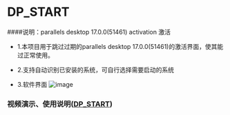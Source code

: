 # DP_START
 ####说明：parallels desktop 17.0.0(51461) activation 激活

* 1.本项目用于跳过过期的parallels desktop 17.0.0(51461)的激活界面，使其能过正常使用。

* 2.支持自动识别已安装的系统，可自行选择需要启动的系统

* 3.软件界面
![image](https://github.com/superCong/DP_START.git/img/GUI.png)
### 视频演示、使用说明([DP_START](https://www.bilibili.com/video/BV1B3411i7ig?from=search&seid=12855561690544258139&spm_id_from=333.337.0.0))